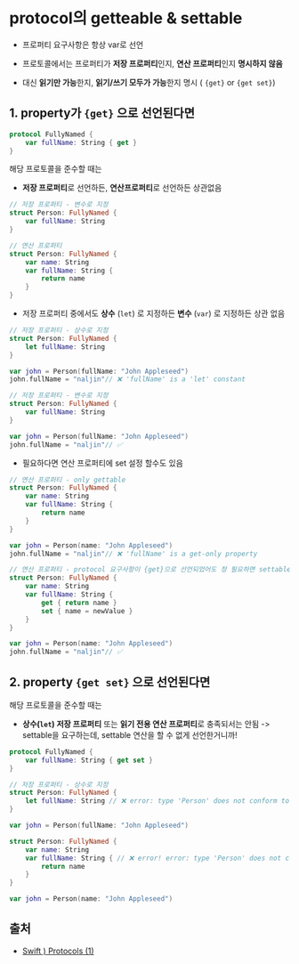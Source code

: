 # protocol의 getteable & settable

- 프로퍼티 요구사항은 항상 var로 선언

- 프로토콜에서는 프로퍼티가 **저장 프로퍼티**인지, **연산 프로퍼티**인지 **명시하지 않음**
- 대신 **읽기만 가능**한지, **읽기/쓰기 모두가 가능**한지 명시 ( `{get}` or `{get set}`)

## 1. property가 `{get}` 으로 선언된다면

```swift
protocol FullyNamed {
    var fullName: String { get }
}
```

해당 프로토콜을 준수할 때는

- **저장 프로퍼티**로 선언하든, **연산프로퍼티**로 선언하든 상관없음

```swift
// 저장 프로퍼티 - 변수로 지정
struct Person: FullyNamed {
    var fullName: String
}

// 연산 프로퍼티
struct Person: FullyNamed {
    var name: String
    var fullName: String {
        return name
    }
}
```

- 저장 프로퍼티 중에서도 **상수** (`let`) 로 지정하든 **변수** (`var`) 로 지정하든 상관 없음

```swift
// 저장 프로퍼티 - 상수로 지정
struct Person: FullyNamed {
    let fullName: String
}

var john = Person(fullName: "John Appleseed")
john.fullName = "naljin"// ❌ 'fullName' is a 'let' constant

// 저장 프로퍼티 - 변수로 지정
struct Person: FullyNamed {
    var fullName: String
}

var john = Person(fullName: "John Appleseed")
john.fullName = "naljin"// ✅
```

- 필요하다면 연산 프로퍼티에 set 설정 할수도 있음

```swift
// 연산 프로퍼티 - only gettable
struct Person: FullyNamed {
    var name: String
    var fullName: String {
        return name
    }
}

var john = Person(name: "John Appleseed")
john.fullName = "naljin"// ❌ 'fullName' is a get-only property

// 연산 프로퍼티 - protocol 요구사항이 {get}으로 선언되었어도 정 필요하면 settable 가능 
struct Person: FullyNamed {
    var name: String
    var fullName: String {
        get { return name }
        set { name = newValue }
    }
}

var john = Person(name: "John Appleseed")
john.fullName = "naljin"// ✅
```

## 2. property `{get set}` 으로 선언된다면

해당 프로토콜을 준수할 때는

- **상수(`let`) 저장 프로퍼티** 또는 **읽기 전용 연산 프로퍼티**로 충족되서는 안됨 -> settable을 요구하는데, settable 연산을 할 수 없게 선언한거니까!

```swift
protocol FullyNamed {
    var fullName: String { get set }
}

// 저장 프로퍼티 - 상수로 지정
struct Person: FullyNamed {
    let fullName: String // ❌ error: type 'Person' does not conform to protocol 'FullyNamed'
}

var john = Person(fullName: "John Appleseed")

struct Person: FullyNamed {
    var name: String
    var fullName: String { // ❌ error! error: type 'Person' does not conform to protocol 'FullyNamed'
        return name 
    }
}

var john = Person(name: "John Appleseed")
```


## 출처

- [Swift ) Protocols (1)](https://zeddios.tistory.com/255)

